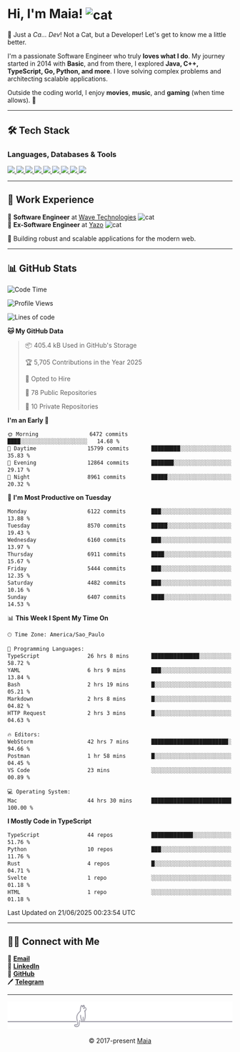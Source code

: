 <h1 align="left">Hi, I'm Maia! 
<img src="https://emojis.slackmojis.com/emojis/images/1643509834/36299/black-cat.gif?1643509834" width="50" height="60" align="center" alt="cat"/>
</h1>

🎩 Just a *Ca... Dev*! Not a Cat, but a Developer! Let's get to know me a little better.

I'm a passionate Software Engineer who truly **loves what I do**. My journey started in 2014 with **Basic**, and from there, I explored **Java, C++, TypeScript, Go, Python, and more**. I love solving complex problems and architecting scalable applications.

Outside the coding world, I enjoy **movies**, **music**, and **gaming** (when time allows). 🚀

---

## 🛠️ Tech Stack

### Languages, Databases & Tools
<p>
  <a href="https://www.typescriptlang.org">
    <img src="https://skillicons.dev/icons?i=ts" />
  </a>
  <a href="https://go.dev">
    <img src="https://skillicons.dev/icons?i=go" />
  </a>
  <a href="https://www.python.org">
    <img src="https://skillicons.dev/icons?i=python" />
  </a>
  <a href="https://gradle.org">
    <img src="https://skillicons.dev/icons?i=gradle" />
  </a>
  <a href="https://redis.io">
    <img src="https://skillicons.dev/icons?i=redis" />
  </a>
  <a href="https://www.mongodb.com">
    <img src="https://skillicons.dev/icons?i=mongodb" />
  </a>
  <a href="https://nodejs.org">
    <img src="https://skillicons.dev/icons?i=nodejs" />
  </a>
  <a href="https://www.javascript.com">
    <img src="https://skillicons.dev/icons?i=js" />
  </a>
  <a href="https://www.docker.com">
    <img src="https://skillicons.dev/icons?i=docker" />
  </a>
</p>

---

## 💼 Work Experience

🔹 **Software Engineer** at [Wave Technologies](https://www.linkedin.com/company/wave-technologies-oficial/)   <img src="https://media.giphy.com/media/WUlplcMpOCEmTGBtBW/giphy.gif" width="30" alt="cat"> <br>
🔹 **Ex-Software Engineer** at [Yazo](https://yazo.com.br/) <img src="https://media.giphy.com/media/WUlplcMpOCEmTGBtBW/giphy.gif" width="30" alt="cat"> <br>

🚀 Building robust and scalable applications for the modern web.

---

## 📊 GitHub Stats

<!--START_SECTION:waka-->
![Code Time](http://img.shields.io/badge/Code%20Time-6%2C199%20hrs%206%20mins-blue)

![Profile Views](http://img.shields.io/badge/Profile%20Views-9-blue)

![Lines of code](https://img.shields.io/badge/From%20Hello%20World%20I%27ve%20Written-14.0%20million%20lines%20of%20code-blue)

**🐱 My GitHub Data** 

> 📦 405.4 kB Used in GitHub's Storage 
 > 
> 🏆 5,705 Contributions in the Year 2025
 > 
> 💼 Opted to Hire
 > 
> 📜 78 Public Repositories 
 > 
> 🔑 10 Private Repositories 
 > 
**I'm an Early 🐤** 

```text
🌞 Morning                6472 commits        ████░░░░░░░░░░░░░░░░░░░░░   14.68 % 
🌆 Daytime                15799 commits       █████████░░░░░░░░░░░░░░░░   35.83 % 
🌃 Evening                12864 commits       ███████░░░░░░░░░░░░░░░░░░   29.17 % 
🌙 Night                  8961 commits        █████░░░░░░░░░░░░░░░░░░░░   20.32 % 
```
📅 **I'm Most Productive on Tuesday** 

```text
Monday                   6122 commits        ███░░░░░░░░░░░░░░░░░░░░░░   13.88 % 
Tuesday                  8570 commits        █████░░░░░░░░░░░░░░░░░░░░   19.43 % 
Wednesday                6160 commits        ███░░░░░░░░░░░░░░░░░░░░░░   13.97 % 
Thursday                 6911 commits        ████░░░░░░░░░░░░░░░░░░░░░   15.67 % 
Friday                   5444 commits        ███░░░░░░░░░░░░░░░░░░░░░░   12.35 % 
Saturday                 4482 commits        ███░░░░░░░░░░░░░░░░░░░░░░   10.16 % 
Sunday                   6407 commits        ████░░░░░░░░░░░░░░░░░░░░░   14.53 % 
```


📊 **This Week I Spent My Time On** 

```text
🕑︎ Time Zone: America/Sao_Paulo

💬 Programming Languages: 
TypeScript               26 hrs 8 mins       ███████████████░░░░░░░░░░   58.72 % 
YAML                     6 hrs 9 mins        ███░░░░░░░░░░░░░░░░░░░░░░   13.84 % 
Bash                     2 hrs 19 mins       █░░░░░░░░░░░░░░░░░░░░░░░░   05.21 % 
Markdown                 2 hrs 8 mins        █░░░░░░░░░░░░░░░░░░░░░░░░   04.82 % 
HTTP Request             2 hrs 3 mins        █░░░░░░░░░░░░░░░░░░░░░░░░   04.63 % 

🔥 Editors: 
WebStorm                 42 hrs 7 mins       ████████████████████████░   94.66 % 
Postman                  1 hr 58 mins        █░░░░░░░░░░░░░░░░░░░░░░░░   04.45 % 
VS Code                  23 mins             ░░░░░░░░░░░░░░░░░░░░░░░░░   00.89 % 

💻 Operating System: 
Mac                      44 hrs 30 mins      █████████████████████████   100.00 % 
```

**I Mostly Code in TypeScript** 

```text
TypeScript               44 repos            █████████████░░░░░░░░░░░░   51.76 % 
Python                   10 repos            ███░░░░░░░░░░░░░░░░░░░░░░   11.76 % 
Rust                     4 repos             █░░░░░░░░░░░░░░░░░░░░░░░░   04.71 % 
Svelte                   1 repo              ░░░░░░░░░░░░░░░░░░░░░░░░░   01.18 % 
HTML                     1 repo              ░░░░░░░░░░░░░░░░░░░░░░░░░   01.18 % 
```




 Last Updated on 21/06/2025 00:23:54 UTC
<!--END_SECTION:waka-->

---

## 👯‍👨 Connect with Me
📧 **[Email](mailto:gabrielmaialva33@gmail.com)**  
🔗 **[LinkedIn](https://www.linkedin.com/in/gabriel-maia-183984239)**  
🐙 **[GitHub](https://github.com/gabrielmaialva33)**  
🖊 **[Telegram](https://t.me/sr_mrootx)**

---

<p align="center"><img src="https://raw.githubusercontent.com/gabrielmaialva33/gabrielmaialva33/master/assets/gray0_ctp_on_line.svg?sanitize=true" /></p>
<p align="center">&copy; 2017-present <a href="https://github.com/gabrielmaialva33/" target="_blank">Maia</a></p>

